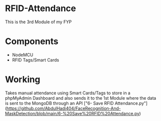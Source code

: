 # RFID-Attendance
 This is the 3rd Module of my FYP
 
# Components
 - NodeMCU
 - RFID Tags/Smart Cards
 
# Working
Takes manual attendance using Smart Cards/Tags to store in a phpMyAdmin Dashboard and also sends it to the 1st Module where the data is sent to the MongoDB through an API ["6- Save RFID Attendance.py"] (https://github.com/AbdulHadi404/FaceRecognition-And-MaskDetection/blob/main/6-%20Save%20RFID%20Attendance.py)
